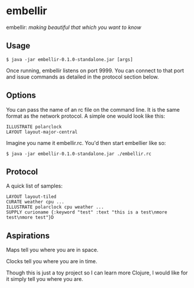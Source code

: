 # embellir

embellir: *making beautiful that which you want to know*


## Usage

    $ java -jar embellir-0.1.0-standalone.jar [args]

Once running, embellir listens on port 9999. You can connect to that port and
issue commands as detailed in the protocol section below.

## Options

You can pass the name of an rc file on the command line. It is the same format
as the network protocol.  A simple one would look like this:

	ILLUSTRATE polarclock
	LAYOUT layout-major-central

Imagine you name it embellir.rc. You'd then start embellier like so:
    
	$ java -jar embellir-0.1.0-standalone.jar ./embellir.rc

## Protocol

A quick list of samples:

	LAYOUT layout-tiled
	CURATE weather cpu ...
	ILLUSTRATE polarclock cpu weather ...
	SUPPLY curioname {:keyword "test" :text "this is a test\nmore test\nmore test"}D

## Aspirations

Maps tell you where you are in space.

Clocks tell you where you are in time.

Though this is just a toy project so I can learn more Clojure, I would like for it simply tell you where you are.


